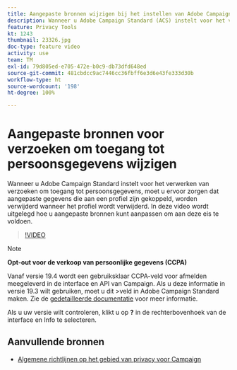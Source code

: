 ```yaml
---
title: Aangepaste bronnen wijzigen bij het instellen van Adobe Campaign Standard (ACS) voor verzoeken om toegang tot persoonsgegevens
description: Wanneer u Adobe Campaign Standard (ACS) instelt voor het verwerken van verzoeken om toegang tot persoonsgegevens, moet u ervoor zorgen dat aangepaste gegevens die aan een profiel zijn gekoppeld, worden verwijderd wanneer het profiel wordt verwijderd. In deze video wordt uitgelegd hoe u aangepaste bronnen kunt aanpassen om aan deze eis te voldoen.
feature: Privacy Tools
kt: 1243
thumbnail: 23326.jpg
doc-type: feature video
activity: use
team: TM
exl-id: 79d805ed-e705-472e-b0c9-db73dfd648ed
source-git-commit: 481cbdcc9ac7446cc36fbff6e3d6e43fe333d30b
workflow-type: ht
source-wordcount: '198'
ht-degree: 100%

---
```


# Aangepaste bronnen voor verzoeken om toegang tot persoonsgegevens wijzigen

Wanneer u Adobe Campaign Standard instelt voor het verwerken van verzoeken om toegang tot persoonsgegevens, moet u ervoor zorgen dat aangepaste gegevens die aan een profiel zijn gekoppeld, worden verwijderd wanneer het profiel wordt verwijderd. In deze video wordt uitgelegd hoe u aangepaste bronnen kunt aanpassen om aan deze eis te voldoen.

>[!VIDEO](https://video.tv.adobe.com/v/23326?quality=12)

>[!NOTE]
>
>**Opt-out voor de verkoop van persoonlijke gegevens (CCPA)**
>
>Vanaf versie 19.4 wordt een gebruiksklaar CCPA-veld voor afmelden meegeleverd in de interface en API van Campaign. Als u deze informatie in versie 19.3 wilt gebruiken, moet u dit >veld in Adobe Campaign Standard maken. Zie de [gedetailleerde documentatie](https://experienceleague.adobe.com/docs/campaign-standard/using/getting-started/privacy/privacy-requests.html?lang=nl#privacy-requests) voor meer informatie.
>
> Als u uw versie wilt controleren, klikt u op **?** in de rechterbovenhoek van de interface en Info te selecteren.

## Aanvullende bronnen

* [Algemene richtlijnen op het gebied van privacy voor Campaign](https://experienceleague.adobe.com/docs/campaign-classic/using/getting-started/privacy/privacy-management.html?lang=nl)
